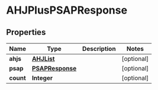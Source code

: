 
# AHJPlusPSAPResponse

## Properties
Name | Type | Description | Notes
------------ | ------------- | ------------- | -------------
**ahjs** | [**AHJList**](AHJList.md) |  |  [optional]
**psap** | [**PSAPResponse**](PSAPResponse.md) |  |  [optional]
**count** | **Integer** |  |  [optional]



